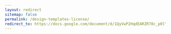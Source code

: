 ```yaml
---
layout: redirect
sitemap: false
permalink: /design-templates-license/
redirect_to: https://docs.google.com/document/d/1QyVwP2HqdEARZR78c_p0lYBYenVewRaEeuUHLriJzj8
---
```


